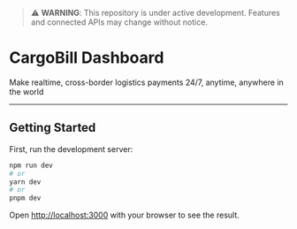 > ⚠️ **WARNING**: This repository is under active development. Features and connected APIs may change without notice.


# CargoBill Dashboard

Make realtime, cross-border logistics payments 24/7, anytime, anywhere in the world

---

## Getting Started

First, run the development server:

```bash
npm run dev
# or
yarn dev
# or
pnpm dev
```

Open [http://localhost:3000](http://localhost:3000) with your browser to see the result.
